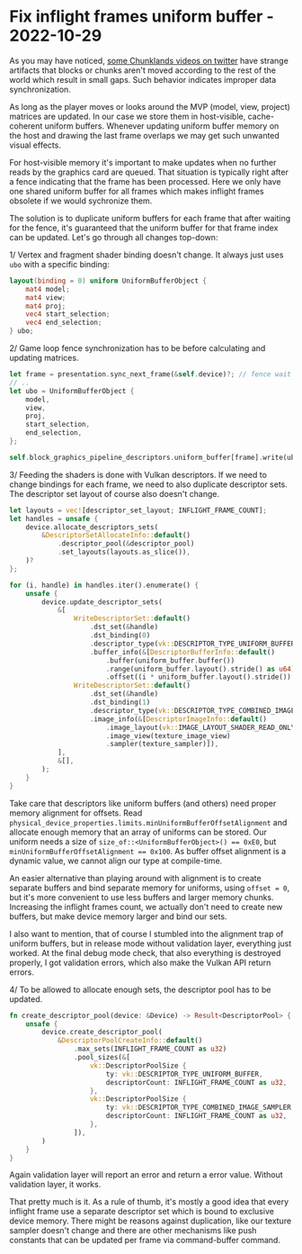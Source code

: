 
# Fix inflight frames uniform buffer - 2022-10-29

As you may have noticed, [some Chunklands videos on twitter](https://twitter.com/chunklands/status/1585697803124211761?s=20&t=ZOc5DEi0bIiHoOHHi7jw-A) have strange artifacts that blocks or chunks aren't moved according to the rest of the world which result in small gaps. Such behavior indicates improper data synchronization.

As long as the player moves or looks around the MVP (model, view, project) matrices are updated. In our case we store them in host-visible, cache-coherent uniform buffers. Whenever updating uniform buffer memory on the host and drawing the last frame overlaps we may get such unwanted visual effects.

For host-visible memory it's important to make updates when no further reads by the graphics card are queued. That situation is typically right after a fence indicating that the frame has been processed. Here we only have one shared uniform buffer for all frames which makes inflight frames obsolete if we would sychronize them.

The solution is to duplicate uniform buffers for each frame that after waiting for the fence, it's guaranteed that the uniform buffer for that frame index can be updated. Let's go through all changes top-down:

1/ Vertex and fragment shader binding doesn't change. It always just uses `ubo` with a specific binding:

```glsl
layout(binding = 0) uniform UniformBufferObject {
    mat4 model;
    mat4 view;
    mat4 proj;
    vec4 start_selection;
    vec4 end_selection;
} ubo;
```

2/ Game loop fence synchronization has to be before calculating and updating matrices.

```rust
let frame = presentation.sync_next_frame(&self.device)?; // fence wait
// ..
let ubo = UniformBufferObject {
    model,
    view,
    proj,
    start_selection,
    end_selection,
};

self.block_graphics_pipeline_descriptors.uniform_buffer[frame].write(ubo);
```

3/ Feeding the shaders is done with Vulkan descriptors. If we need to change bindings for each frame, we need to also duplicate descriptor sets. The descriptor set layout of course also doesn't change.

```rust
let layouts = vec![descriptor_set_layout; INFLIGHT_FRAME_COUNT];
let handles = unsafe {
    device.allocate_descriptors_sets(
        &DescriptorSetAllocateInfo::default()
            .descriptor_pool(&descriptor_pool)
            .set_layouts(layouts.as_slice()),
    )?
};

for (i, handle) in handles.iter().enumerate() {
    unsafe {
        device.update_descriptor_sets(
            &[
                WriteDescriptorSet::default()
                    .dst_set(&handle)
                    .dst_binding(0)
                    .descriptor_type(vk::DESCRIPTOR_TYPE_UNIFORM_BUFFER)
                    .buffer_info(&[DescriptorBufferInfo::default()
                        .buffer(uniform_buffer.buffer())
                        .range(uniform_buffer.layout().stride() as u64)
                        .offset((i * uniform_buffer.layout().stride()) as u64)]),
                WriteDescriptorSet::default()
                    .dst_set(&handle)
                    .dst_binding(1)
                    .descriptor_type(vk::DESCRIPTOR_TYPE_COMBINED_IMAGE_SAMPLER)
                    .image_info(&[DescriptorImageInfo::default()
                        .image_layout(vk::IMAGE_LAYOUT_SHADER_READ_ONLY_OPTIMAL)
                        .image_view(texture_image_view)
                        .sampler(texture_sampler)]),
            ],
            &[],
        );
    }
}
```

Take care that descriptors like uniform buffers (and others) need proper memory alignment for offsets. Read `physical_device_properties.limits.minUniformBufferOffsetAlignment` and allocate enough memory that an array of uniforms can be stored. Our uniform needs a size of `size_of::<UniformBufferObject>() == 0xE0`, but `minUniformBufferOffsetAlignment == 0x100`. As buffer offset alignment is a dynamic value, we cannot align our type at compile-time.

An easier alternative than playing around with alignment is to create separate buffers and bind separate memory for uniforms, using `offset = 0`, but it's more convenient to use less buffers and larger memory chunks. Increasing the inflight frames count, we actually don't need to create new buffers, but make device memory larger and bind our sets.

I also want to mention, that of course I stumbled into the alignment trap of uniform buffers, but in release mode without validation layer, everything just worked. At the final debug mode check, that also everything is destroyed properly, I got validation errors, which also make the Vulkan API return errors.

4/ To be allowed to allocate enough sets, the descriptor pool has to be updated.

```rust
fn create_descriptor_pool(device: &Device) -> Result<DescriptorPool> {
    unsafe {
        device.create_descriptor_pool(
            &DescriptorPoolCreateInfo::default()
                .max_sets(INFLIGHT_FRAME_COUNT as u32)
                .pool_sizes(&[
                    vk::DescriptorPoolSize {
                        ty: vk::DESCRIPTOR_TYPE_UNIFORM_BUFFER,
                        descriptorCount: INFLIGHT_FRAME_COUNT as u32,
                    },
                    vk::DescriptorPoolSize {
                        ty: vk::DESCRIPTOR_TYPE_COMBINED_IMAGE_SAMPLER,
                        descriptorCount: INFLIGHT_FRAME_COUNT as u32,
                    },
                ]),
        )
    }
}
```

Again validation layer will report an error and return a error value. Without validation layer, it works.


That pretty much is it. As a rule of thumb, it's mostly a good idea that every inflight frame use a separate descriptor set which is bound to exclusive device memory. There might be reasons against duplication, like our texture sampler doesn't change and there are other mechanisms like push constants that can be updated per frame via command-buffer command.